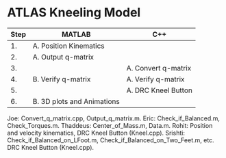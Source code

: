 # ATLAS Kneeling Model

| Step | MATLAB| C++ |
| ------------- | ------------- | ------------- |
| 1. | A. Position Kinematics  | |
| 2. | A. Output q-matrix  | |
| 3. | |  A. Convert q-matrix |
| 4. | B. Verify q-matrix |  A. Verify q-matrix |
| 5. | |  A. DRC Kneel Button |
| 6. | B. 3D plots and Animations| |

Joe: Convert_q_matrix.cpp, Output_q_matrix.m.
Eric: Check_if_Balanced.m, Check_Torques.m.
Thaddeus: Center_of_Mass.m, Data.m.
Rohit: Position and velocity kinematics, DRC Kneel Button (Kneel.cpp).
Srishti: Check_if_Balanced_on_LFoot.m, Check_if_Balanced_on_Two_Feet.m, etc. DRC Kneel Button (Kneel.cpp).
